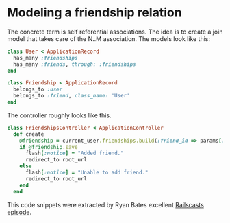 # Modeling a friendship relation

The concrete term is self referential associations. The idea is to create a join model that takes care of the N..M association. The models look like this:

```ruby
class User < ApplicationRecord
  has_many :friendships
  has_many :friends, through: :friendships
end
```

```ruby
class Friendship < ApplicationRecord
  belongs_to :user
  belongs_to :friend, class_name: 'User'
end
```

The controller roughly looks like this.

```ruby
class FriendshipsController < ApplicationController
  def create
    @friendship = current_user.friendships.build(:friend_id => params[:friend_id])
    if @friendship.save
      flash[:notice] = "Added friend."
      redirect_to root_url
    else
      flash[:notice] = "Unable to add friend."
      redirect_to root_url
    end
  end
```

This code snippets were extracted by Ryan Bates excellent [Railscasts episode](http://railscasts.com/episodes/163-self-referential-association?view=asciicast).

